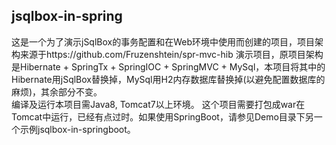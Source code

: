 ## jsqlbox-in-spring

这是一个为了演示jSqlBox的事务配置和在Web环境中使用而创建的项目，项目架构来源于https://github.com/Fruzenshtein/spr-mvc-hib 演示项目，原项目架构是Hibernate + SpringTx + SpringIOC + SpringMVC + MySql，本项目将其中的Hibernate用jSqlBox替换掉，MySql用H2内存数据库替换掉(以避免配置数据库的麻烦)，其余部分不变。  
编译及运行本项目需Java8, Tomcat7以上环境。
这个项目需要打包成war在Tomcat中运行，已经有点过时。如果使用SpringBoot，请参见Demo目录下另一个示例jsqlbox-in-springboot。